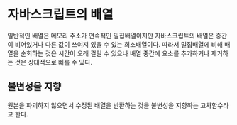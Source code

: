 # 자바스크립트의 배열

일반적인 배열은 메모리 주소가 연속적인 밀집배열이지만 자바스크립트의 배열은 중간이 비어있거나 다른 값이 쓰여져 있을 수 있는 희소배열이다. 따라서 밀집배열에 비해 배열을 순회하는 것은 시간이 오래 걸릴 수 있으나 배열 중간에 요소를 추가하거나 제거하는 것은 상대적으로 빠를 수 있다.

## 불변성을 지향

원본을 파괴하지 않으면서 수정된 배열을 반환하는 것을 불변성을 지향하는 고차함수라고 한다.
